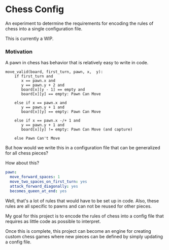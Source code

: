 # Chess Config

An experiment to determine the requirements for encoding the rules of chess into a single configuration file.

This is currently a WIP.

### Motivation 
A pawn in chess has behavior that is relatively easy to write in code.

```
move_valid(board, first_turn, pawn, x,  y):
    if first_turn and
       x == pawn.x and 
       y == pawn.y + 2 and 
       board[x][y - 1] == empty and
       board[x][y] == empty: Pawn Can Move

    else if x == pawn.x and 
       y == pawn.y + 1 and 
       board[x][y] == empty: Pawn Can Move

    else if x == pawn.x -/+ 1 and
       y == pawn.y + 1 and
       board[x][y] != empty: Pawn Can Move (and capture)

    else Pawn Can't Move
```

But how would we write this in a configuration file that can be generalized for all chess pieces?

How about this?
```yaml
pawn:
  move_forward_spaces: 1
  move_two_spaces_on_first_turn: yes
  attack_forward_diagonally: yes
  becomes_queen_at_end: yes 
```

Well, that's a lot of rules that would have to be set up in code.
Also, these rules are all specific to pawns and can not be reused for other pieces.

My goal for this project is to encode the rules of chess into a config file that requires as little code as possible to interpret.

Once this is complete, this project can become an engine for creating custom chess games where new pieces can be defined by simply updating a config file. 
